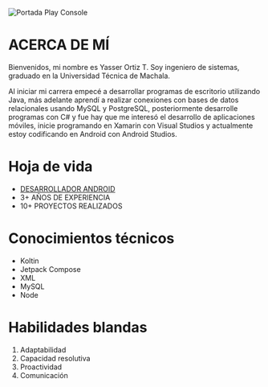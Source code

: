 ![Portada Play Console](https://github.com/user-attachments/assets/31d57659-7b80-427a-b75d-da3db629b560)

# ACERCA DE MÍ
Bienvenidos, mi nombre es Yasser Ortiz T. Soy ingeniero de sistemas, graduado en la Universidad Técnica de Machala. 

Al iniciar mi carrera empecé a desarrollar programas de escritorio utilizando Java, más adelante aprendí a realizar conexiones con bases de datos relacionales usando MySQL y PostgreSQL, posteriormente desarrolle programas con C# y fue hay que me interesó el desarrollo de aplicaciones móviles, inicie programando en Xamarin con Visual Studios y actualmente estoy codificando en Android con Android Studios.

# Hoja de vida
- [DESARROLLADOR ANDROID](https://drive.google.com/file/d/18SmajBKKGtilsWas-lN-RBKeSy5NhAiy/view)
- 3+ AÑOS DE EXPERIENCIA 
- 10+ PROYECTOS REALIZADOS

# Conocimientos técnicos
- Koltin
- Jetpack Compose
- XML
- MySQL
- Node

# Habilidades blandas
1. Adaptabilidad
2. Capacidad resolutiva
3. Proactividad
4. Comunicación
